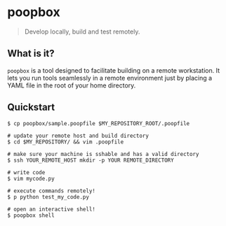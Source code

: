 # poopbox
> Develop locally, build and test remotely.

## What is it?

`poopbox` is a tool designed to facilitate building on a remote workstation.
It lets you run tools seamlessly in a remote environment just by placing a YAML
file in the root of your home directory.

## Quickstart
```
$ cp poopbox/sample.poopfile $MY_REPOSITORY_ROOT/.poopfile

# update your remote host and build directory
$ cd $MY_REPOSITORY/ && vim .poopfile

# make sure your machine is sshable and has a valid directory
$ ssh YOUR_REMOTE_HOST mkdir -p YOUR REMOTE_DIRECTORY

# write code
$ vim mycode.py

# execute commands remotely!
$ p python test_my_code.py

# open an interactive shell!
$ poopbox shell
```
